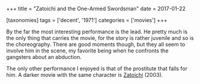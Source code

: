 +++
title = "Zatoichi and the One-Armed Swordsman"
date = 2017-01-22

[taxonomies]
tags = ['decent', '1971']
categories = ['movies']
+++

By the far the most interesting performance is the lead. He pretty much
is the only thing that carries the movie, for the story is rather juvenile
and so is the choreography. There are good moments though, but they all
seem to involve him in the scene, my favorite being when he confronts
the gangsters about an abduction.

The only other performance I enjoyed is that of the prostitute that
falls for him. A darker movie with the same character is [Zatoichi]
(2003).

[Zatoichi]: @/zatoichi.md
